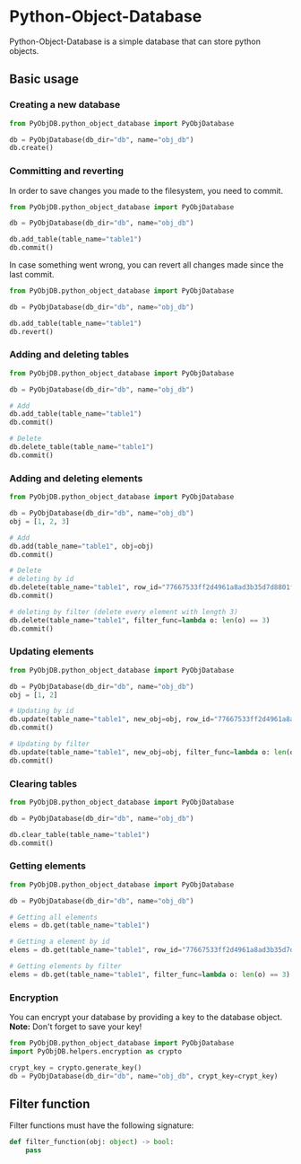 # Python-Object-Database
Python-Object-Database is a simple database that can store python objects.

## Basic usage
### Creating a new database
```python
from PyObjDB.python_object_database import PyObjDatabase

db = PyObjDatabase(db_dir="db", name="obj_db")
db.create()
```
### Committing and reverting
In order to save changes you made to the filesystem, you need to commit. 
```python
from PyObjDB.python_object_database import PyObjDatabase

db = PyObjDatabase(db_dir="db", name="obj_db")

db.add_table(table_name="table1")
db.commit()
```
In case something went wrong, you can revert all changes made since the
last commit.
```python
from PyObjDB.python_object_database import PyObjDatabase

db = PyObjDatabase(db_dir="db", name="obj_db")

db.add_table(table_name="table1")
db.revert()
```
### Adding and deleting tables
```python
from PyObjDB.python_object_database import PyObjDatabase

db = PyObjDatabase(db_dir="db", name="obj_db")

# Add
db.add_table(table_name="table1")
db.commit()

# Delete
db.delete_table(table_name="table1")
db.commit()
```
### Adding and deleting elements
```python
from PyObjDB.python_object_database import PyObjDatabase

db = PyObjDatabase(db_dir="db", name="obj_db")
obj = [1, 2, 3]

# Add
db.add(table_name="table1", obj=obj)
db.commit()

# Delete
# deleting by id
db.delete(table_name="table1", row_id="77667533ff2d4961a8ad3b35d7d8801f")
db.commit()

# deleting by filter (delete every element with length 3)
db.delete(table_name="table1", filter_func=lambda o: len(o) == 3)
db.commit()
```
### Updating elements
```python
from PyObjDB.python_object_database import PyObjDatabase

db = PyObjDatabase(db_dir="db", name="obj_db")
obj = [1, 2]

# Updating by id
db.update(table_name="table1", new_obj=obj, row_id="77667533ff2d4961a8ad3b35d7d8801f")
db.commit()

# Updating by filter
db.update(table_name="table1", new_obj=obj, filter_func=lambda o: len(o) == 3)
db.commit()
```
### Clearing tables
```python
from PyObjDB.python_object_database import PyObjDatabase

db = PyObjDatabase(db_dir="db", name="obj_db")

db.clear_table(table_name="table1")
db.commit()
```
### Getting elements
```python
from PyObjDB.python_object_database import PyObjDatabase

db = PyObjDatabase(db_dir="db", name="obj_db")

# Getting all elements
elems = db.get(table_name="table1")

# Getting a element by id 
elems = db.get(table_name="table1", row_id="77667533ff2d4961a8ad3b35d7d8801f")

# Getting elements by filter
elems = db.get(table_name="table1", filter_func=lambda o: len(o) == 3)
```
### Encryption
You can encrypt your database by providing a key to the database object.<br>
**Note:** Don't forget to save your key!
```python
from PyObjDB.python_object_database import PyObjDatabase
import PyObjDB.helpers.encryption as crypto

crypt_key = crypto.generate_key()
db = PyObjDatabase(db_dir="db", name="obj_db", crypt_key=crypt_key)
```
## Filter function
Filter functions must have the following signature:
```python
def filter_function(obj: object) -> bool:
    pass
```